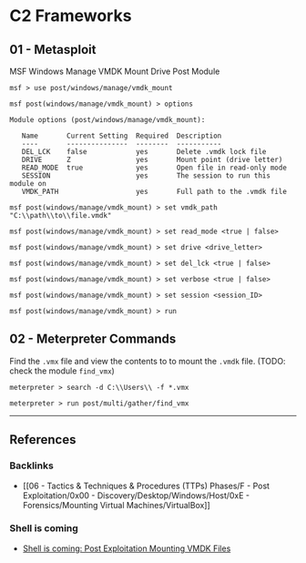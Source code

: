 # C2 Frameworks

## 01 - Metasploit

MSF Windows Manage VMDK Mount Drive Post Module

```
msf > use post/windows/manage/vmdk_mount

msf post(windows/manage/vmdk_mount) > options

Module options (post/windows/manage/vmdk_mount):

   Name       Current Setting  Required  Description
   ----       ---------------  --------  -----------
   DEL_LCK    false            yes       Delete .vmdk lock file
   DRIVE      Z                yes       Mount point (drive letter)
   READ_MODE  true             yes       Open file in read-only mode
   SESSION                     yes       The session to run this module on
   VMDK_PATH                   yes       Full path to the .vmdk file

msf post(windows/manage/vmdk_mount) > set vmdk_path "C:\\path\\to\\file.vmdk"

msf post(windows/manage/vmdk_mount) > set read_mode <true | false>

msf post(windows/manage/vmdk_mount) > set drive <drive_letter>

msf post(windows/manage/vmdk_mount) > set del_lck <true | false>

msf post(windows/manage/vmdk_mount) > set verbose <true | false>

msf post(windows/manage/vmdk_mount) > set session <session_ID>

msf post(windows/manage/vmdk_mount) > run
```

## 02 - Meterpreter Commands

Find the `.vmx` file and view the contents to to mount the `.vmdk` file. (TODO: check the module `find_vmx`)

```
meterpreter > search -d C:\\Users\\ -f *.vmx

meterpreter > run post/multi/gather/find_vmx
```

---
## References

### Backlinks

- [[06 - Tactics & Techniques & Procedures (TTPs) Phases/F - Post Exploitation/0x00 - Discovery/Desktop/Windows/Host/0xE - Forensics/Mounting Virtual Machines/VirtualBox]]

### Shell is coming

- [Shell is coming: Post Exploitation Mounting VMDK Files](https://www.shelliscoming.com/2017/05/post-exploitation-mounting-vmdk-files.html)